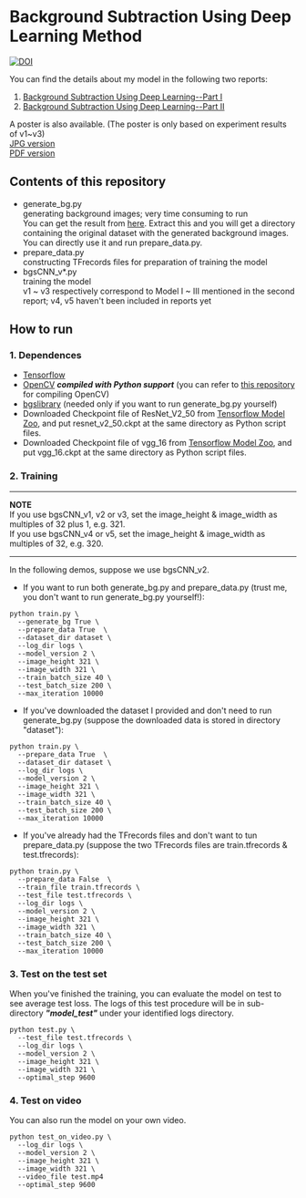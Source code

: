 # Background Subtraction Using Deep Learning Method

[![DOI](https://zenodo.org/badge/96831496.svg)](https://zenodo.org/badge/latestdoi/96831496)

You can find the details about my model in the following two reports:  
1. [Background Subtraction Using Deep Learning--Part I](https://saoyan.github.io/DL-background-subtraction-1/)
2. [Background Subtraction Using Deep Learning--Part II](https://saoyan.github.io/DL-background-subtraction-2/)  

A poster is also available. (The poster is only based on experiment results of v1~v3)  
[JPG version](https://saoyan.github.io/assets/Mitacs_Internship_Poster.jpg)  
[PDF version](https://saoyan.github.io/assets/Mitacs_Internship_Poster.pdf)

## Contents of this repository
* generate_bg.py  
  generating background images; very time consuming to run  
  You can get the result from [here](https://drive.google.com/open?id=0BxTycO36H3VARFdRQkR1WHJYM0E). Extract this and you will get a directory containing the original dataset with the generated background images. You can directly use it and run prepare_data.py.
* prepare_data.py  
  constructing TFrecords files for preparation of training the model
* bgsCNN_v*.py  
  training the model  
  v1 ~ v3 respectively correspond to Model I ~ III mentioned in the second report; v4, v5 haven't been included in reports yet

## How to run

### 1. Dependences
* [Tensorflow](https://github.com/tensorflow/tensorflow)
* [OpenCV](https://github.com/opencv/opencv) ***compiled with Python support*** (you can refer to [this repository](https://github.com/SaoYan/OpenCV_SimpleDemos) for compiling OpenCV)
* [bgslibrary](https://github.com/andrewssobral/bgslibrary) (needed only if you want to run generate_bg.py yourself)
* Downloaded Checkpoint file of ResNet_V2_50 from [Tensorflow Model Zoo](https://github.com/tensorflow/models/tree/master/slim), and put resnet_v2_50.ckpt at the same directory as Python script files.
* Downloaded Checkpoint file of vgg_16 from [Tensorflow Model Zoo](https://github.com/tensorflow/models/tree/master/slim), and put vgg_16.ckpt at the same directory as Python script files.

### 2. Training
***
**NOTE**  
If you use bgsCNN_v1, v2 or v3, set the image_height & image_width as multiples of 32 plus 1, e.g. 321.  
If you use bgsCNN_v4 or v5, set the image_height & image_width as multiples of 32, e.g. 320.
***
In the following demos, suppose we use bgsCNN_v2.
* If you want to run both generate_bg.py and prepare_data.py (trust me, you don't want to run generate_bg.py yourself!):
```
python train.py \
  --generate_bg True \
  --prepare_data True  \
  --dataset_dir dataset \
  --log_dir logs \
  --model_version 2 \
  --image_height 321 \
  --image_width 321 \
  --train_batch_size 40 \
  --test_batch_size 200 \
  --max_iteration 10000
```
* If you've downloaded the dataset I provided and don't need to run generate_bg.py (suppose the downloaded data is stored in directory "dataset"):
```
python train.py \
  --prepare_data True  \
  --dataset_dir dataset \
  --log_dir logs \
  --model_version 2 \
  --image_height 321 \
  --image_width 321 \
  --train_batch_size 40 \
  --test_batch_size 200 \
  --max_iteration 10000
```
* If you've already had the TFrecords files and don't want to tun prepare_data.py (suppose the two TFrecords files are train.tfrecords & test.tfrecords):
```
python train.py \
  --prepare_data False  \
  --train_file train.tfrecords \
  --test_file test.tfrecords \
  --log_dir logs \
  --model_version 2 \
  --image_height 321 \
  --image_width 321 \
  --train_batch_size 40 \
  --test_batch_size 200 \
  --max_iteration 10000
```

### 3. Test on the test set
When you've finished the training, you can evaluate the model on test to see average test loss. The logs of this test procedure will be in sub-directory ***"model_test"*** under your identified logs directory.
```
python test.py \
  --test_file test.tfrecords \
  --log_dir logs \
  --model_version 2 \
  --image_height 321 \
  --image_width 321 \
  --optimal_step 9600
```

### 4. Test on video
You can also run the model on your own video.
```
python test_on_video.py \
  --log_dir logs \
  --model_version 2 \
  --image_height 321 \
  --image_width 321 \
  --video_file test.mp4
  --optimal_step 9600
```
